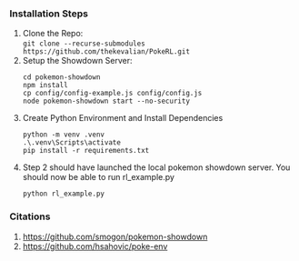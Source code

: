 ### Installation Steps
1. Clone the Repo:  
    ```git clone --recurse-submodules https://github.com/thekevalian/PokeRL.git```
2. Setup the Showdown Server: 
    ```
    cd pokemon-showdown
    npm install
    cp config/config-example.js config/config.js
    node pokemon-showdown start --no-security
    ```
3. Create Python Environment and Install Dependencies
    ```
    python -m venv .venv
    .\.venv\Scripts\activate
    pip install -r requirements.txt
    ```
4. Step 2 should have launched the local pokemon showdown server. You should now be able to run rl_example.py
    ```
    python rl_example.py
    ```

### Citations
1. https://github.com/smogon/pokemon-showdown
2. https://github.com/hsahovic/poke-env
